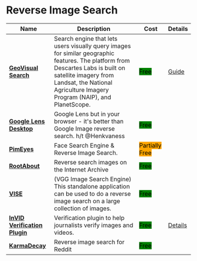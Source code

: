 # Reverse Image Search

| Name | Description | Cost | Details |
| --- | --- | --- | --- |
| [**GeoVisual Search**](http://search.descarteslabs.com/?layer=naip\_v2\_rgb\_2014-2015#lat=39.2322531\&lng=-100.8544921\&skipTut=true\&zoom=5) | Search engine that lets users visually query images for similar geographic features. The platform from Descartes Labs is built on satellite imagery from Landsat, the National Agriculture Imagery Program (NAIP), and PlanetScope. | <mark style="background-color:green;">Free</mark> | [Guide](https://medium.com/descarteslabs-team/searching-the-world-wide-world-357828cf479a) |
| [**Google Lens Desktop**](https://lens.google.com/search?p=) | Google Lens but in your browser - it's better than Google Image reverse search. h/t @Henkvaness | <mark style="background-color:green;">Free</mark> |  |
| [**PimEyes**](https://pimeyes.com/en) | Face Search Engine & Reverse Image Search. | <mark style="background-color:orange;">Partially Free</mark> |  |
| [**RootAbout**](http://rootabout.com/) | Reverse search images on the Internet Archive | <mark style="background-color:green;">Free</mark> |  |
| [**VISE**](http://robots.ox.ac.uk/~vgg/software/vise) | (VGG Image Search Engine) This standalone application can be used to do a reverse image search on a large collection of images. | <mark style="background-color:green;">Free</mark> |  |
| [**InVID Verification Plugin**](https://www.invid-project.eu/tools-and-services/invid-verification-plugin/) | Verification plugin to help journalists verify images and videos. | <mark style="background-color:green;">Free</mark> | [Details](../../tools/invid/README.md) |
| [**KarmaDecay**](http://karmadecay.com/) | Reverse image search for Reddit | <mark style="background-color:green;">Free</mark> |  |